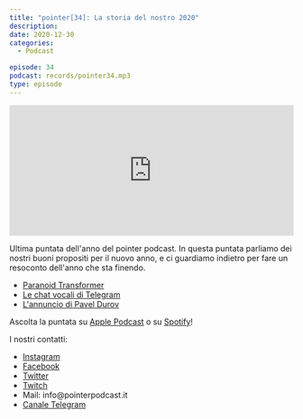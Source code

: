 ```yaml
---
title: "pointer[34]: La storia del nostro 2020"
description:
date: 2020-12-30
categories:
  - Podcast

episode: 34
podcast: records/pointer34.mp3
type: episode
---
```


<!-- wp:html -->
<iframe src="https://open.spotify.com/embed-podcast/episode/7uSj7E2OGrQTXXlXrteBNy" allowtransparency="true" allow="encrypted-media" width="100%" height="232" frameborder="0"></iframe>
<!-- /wp:html -->

<!-- wp:paragraph -->
<p>Ultima puntata dell'anno del pointer podcast. In questa puntata parliamo dei nostri buoni propositi per il nuovo anno, e ci guardiamo indietro per fare un resoconto dell'anno che sta finendo.</p>
<!-- /wp:paragraph -->

<!-- wp:list -->
<ul><li><a href="https://medium.com/altsoph/paranoid-transformer-80a960ddc90a">Paranoid Transformer</a></li><li><a href="https://telegram.org/blog/voice-chats">Le chat vocali di Telegram</a></li><li><a href="https://t.me/durov/142">L'annuncio di Pavel Durov</a></li></ul>
<!-- /wp:list -->

<!-- wp:paragraph -->
<p>Ascolta la puntata su <a href="https://podcasts.apple.com/it/podcast/pointerpodcast/id1465505870">Apple Podcast</a> o su <a href="https://open.spotify.com/show/3XmDzcZv4rCIx1VpWrbrkh">Spotify</a>!</p>
<!-- /wp:paragraph -->

<!-- wp:paragraph -->
<p>I nostri contatti:</p>
<!-- /wp:paragraph -->

<!-- wp:list -->
<ul><li><a href="https://www.instagram.com/pointerpodcast/">Instagram</a></li><li><a href="https://www.facebook.com/pointerPodcast/">Facebook</a></li><li><a href="https://twitter.com/PointerPodcast">Twitter</a></li><li><a href="https://www.twitch.tv/pointerpodcast">Twitch</a></li><li>Mail: info@pointerpodcast.it</li><li><a href="https://t.me/PointerPodcast">Canale Telegram</a></li></ul>
<!-- /wp:list -->